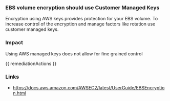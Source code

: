 
### EBS volume encryption should use Customer Managed Keys

Encryption using AWS keys provides protection for your EBS volume. To increase control of the encryption and manage factors like rotation use customer managed keys.

### Impact
Using AWS managed keys does not allow for fine grained control

<!-- DO NOT CHANGE -->
{{ remediationActions }}

### Links
- https://docs.aws.amazon.com/AWSEC2/latest/UserGuide/EBSEncryption.html
        
